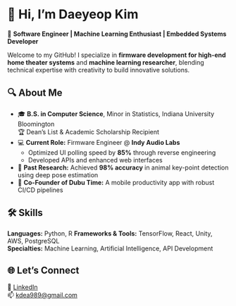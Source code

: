 # 👋 Hi, I’m Daeyeop Kim

🎯 **Software Engineer | Machine Learning Enthusiast | Embedded Systems Developer**

Welcome to my GitHub! I specialize in **firmware development for high-end home theater systems** and **machine learning researcher**, blending technical expertise with creativity to build innovative solutions.



## 🔍 About Me  
- 🎓 **B.S. in Computer Science**, Minor in Statistics, Indiana University Bloomington  
   🏆 Dean’s List & Academic Scholarship Recipient  
- 💻 **Current Role:** Firmware Engineer @ **Indy Audio Labs**  
   - Optimized UI polling speed by **85%** through reverse engineering  
   - Developed APIs and enhanced web interfaces  
- 🧠 **Past Research:** Achieved **98% accuracy** in animal key-point detection using deep pose estimation  
- 🌟 **Co-Founder of Dubu Time:** A mobile productivity app with robust CI/CD pipelines  



## 🛠️ Skills
**Languages:** Python, R 
**Frameworks & Tools:** TensorFlow, React, Unity, AWS, PostgreSQL  
**Specialties:** Machine Learning, Artificial Intelligence, API Development  



## 🌐 Let’s Connect  
💼 [LinkedIn](https://www.linkedin.com/in/daeyeop-kim-372761129/)  
📫 kdea989@gmail.com 


